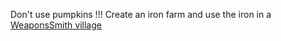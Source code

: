 Don't use pumpkins !!!
Create an iron farm and use the iron in a [WeaponsSmith village](https://minecraft.fandom.com/wiki/Trading#Weaponsmith_2)
